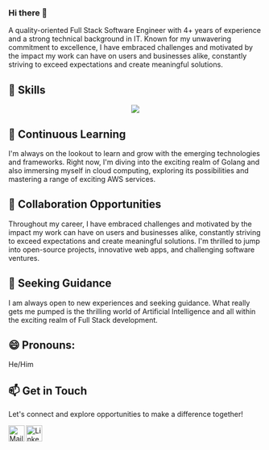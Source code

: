 ### Hi there 👋

<!--
**hammad-afzall/hammad-afzall** is a ✨ _special_ ✨ repository because its `README.md` (this file) appears on your GitHub profile.

Here are some ideas to get you started:

- 🔭 I’m currently working on ...
- 🌱 I’m currently learning ...
- 👯 I’m looking to collaborate on ...
- 🤔 I’m looking for help with ...
- 💬 Ask me about ...
- 📫 How to reach me: ...
- 😄 Pronouns: ...
- ⚡ Fun fact: ...
-->
A quality-oriented Full Stack Software Engineer with 4+ years of experience and a strong technical background in IT. Known for my unwavering commitment to excellence, I have embraced challenges and motivated by the impact my work can have on users and businesses alike, constantly striving to exceed expectations and create meaningful solutions.

## 🚀 Skills
<p align="center">
  <a href="https://skillicons.dev">
    <img src="https://skillicons.dev/icons?i=js,ts,nodejs,java,python,react,vue,nuxtjs,nextjs,html,css,mysql,postgres,tailwind,docker,materialui,mongodb,aws,nestjs,firebase,php,laravel&perline=11" />
  </a>
</p>

## 🌱 Continuous Learning
I'm always on the lookout to learn and grow with the emerging technologies and frameworks. Right now, I'm diving into the exciting realm of Golang and also immersing myself in cloud computing, exploring its possibilities and mastering a range of exciting AWS services.

## 👯 Collaboration Opportunities
Throughout my career, I have embraced challenges and motivated by the impact my work can have on users and businesses alike, constantly striving to exceed expectations and create meaningful solutions. I'm thrilled to jump into open-source projects, innovative web apps, and challenging software ventures.

## 🤔 Seeking Guidance
I am always open to new experiences and seeking guidance. What really gets me pumped is the thrilling world of Artificial Intelligence and all within the exciting realm of Full Stack development.

## 😄 Pronouns:
He/Him

## 📫 Get in Touch
Let's connect and explore opportunities to make a difference together!

<a href="mailto:hammadafzal771@gmail.com">
  <img height="32" align="left" alt="Mail" src="https://camo.githubusercontent.com/4a3dd8d10a27c272fd04b2ce8ed1a130606f95ea6a76b5e19ce8b642faa18c27/68747470733a2f2f6564656e742e6769746875622e696f2f537570657254696e7949636f6e732f696d616765732f7376672f676d61696c2e737667" />
</a>

<a href="https://www.linkedin.com/in/hammad-afzall">
  <img height="32" align="left" alt="LinkedIn" src="https://camo.githubusercontent.com/c8a9c5b414cd812ad6a97a46c29af67239ddaeae08c41724ff7d945fb4c047e5/68747470733a2f2f6564656e742e6769746875622e696f2f537570657254696e7949636f6e732f696d616765732f7376672f6c696e6b6564696e2e737667" />
</a>
